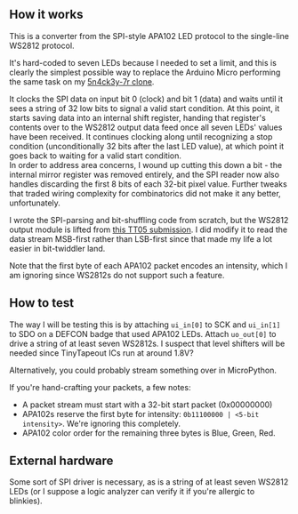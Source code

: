 <!---

This file is used to generate your project datasheet. Please fill in the information below and delete any unused
sections.

You can also include images in this folder and reference them in the markdown. Each image must be less than
512 kb in size, and the combined size of all images must be less than 1 MB.
-->

## How it works

This is a converter from the SPI-style APA102 LED protocol to the single-line WS2812 protocol.

It's hard-coded to seven LEDs because I needed to set a limit, and this is clearly the simplest possible way to replace the Arduino Micro performing the same task on my [5n4ck3y-7r clone](https://squidgeefish.com/projects/cloning-5n4ck3y-7r/).

It clocks the SPI data on input bit 0 (clock) and bit 1 (data) and waits until it sees a string of 32 low bits to signal a valid start condition. At this point, it starts saving data into an internal shift register, handing that register's contents over to the WS2812 output data feed once all seven LEDs' values have been received. It continues clocking along until recognizing a stop condition (unconditionally 32 bits after the last LED value), at which point it goes back to waiting for a valid start condition.\
In order to address area concerns, I wound up cutting this down a bit - the internal mirror register was removed entirely, and the SPI reader now also handles discarding the first 8 bits of each 32-bit pixel value. Further tweaks that traded wiring complexity for combinatorics did not make it any better, unfortunately.

I wrote the SPI-parsing and bit-shuffling code from scratch, but the WS2812 output module is lifted from [this TT05 submission](https://github.com/Gatsch/jku-tt06-ledcontroller/blob/main/src/led.v). I did modify it to read the data stream MSB-first rather than LSB-first since that made my life a lot easier in bit-twiddler land.

Note that the first byte of each APA102 packet encodes an intensity, which I am ignoring since WS2812s do not support such a feature.

## How to test

The way I will be testing this is by attaching `ui_in[0]` to SCK and `ui_in[1]` to SDO on a DEFCON badge that used APA102 LEDs. Attach `uo_out[0]` to drive a string of at least seven WS2812s. I suspect that level shifters will be needed since TinyTapeout ICs run at around 1.8V?

Alternatively, you could probably stream something over in MicroPython.

If you're hand-crafting your packets, a few notes:
- A packet stream must start with a 32-bit start packet (0x00000000)
- APA102s reserve the first byte for intensity: `0b11100000 | <5-bit intensity>`. We're ignoring this completely.
- APA102 color order for the remaining three bytes is Blue, Green, Red. 

## External hardware

Some sort of SPI driver is necessary, as is a string of at least seven WS2812 LEDs (or I suppose a logic analyzer can verify it if you're allergic to blinkies). 
